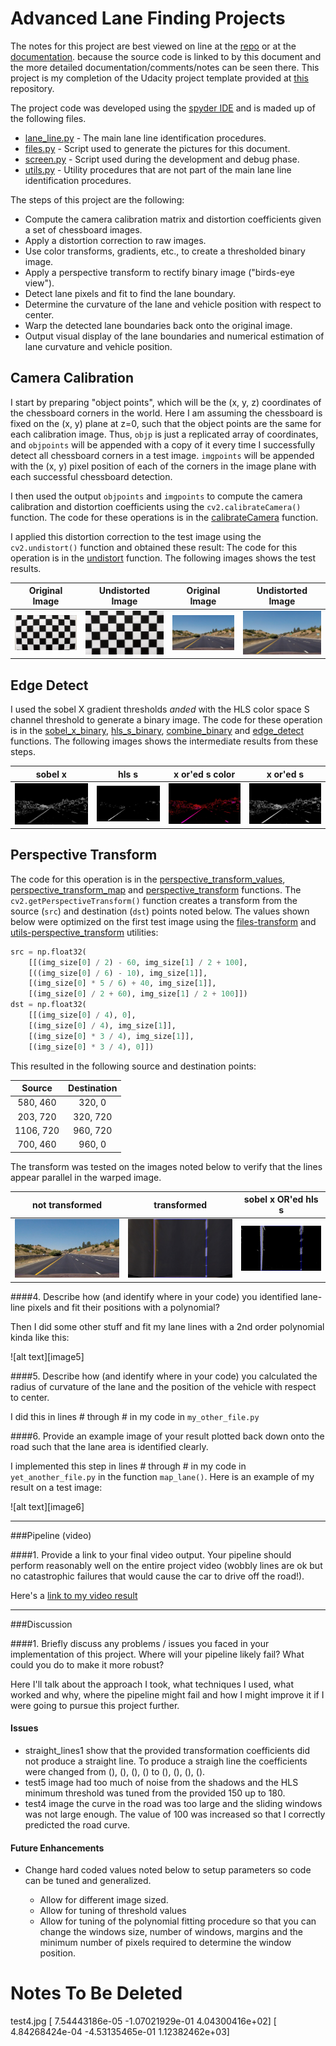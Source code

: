 # Advanced Lane Finding Projects

The notes for this project are best viewed on line at the
[repo](https://github.com/carltonwin8/CarND-Advanced-Lane-Lines)
or at the
[documentation](https://github.com/carltonwin8/CarND-Advanced-Lane-Lines).
because the source code is linked to by this document and the more
detailed documentation/comments/notes can be seen there.
This project is my completion of the Udacity project template provided at
[this](https://github.com/udacity/CarND-Advanced-Lane-Lines)
repository.

The project code was developed using the
[spyder IDE](https://pythonhosted.org/spyder/)
and is maded up of the following files.

  - [lane_line.py](_modules/lane_line.html) -
    The main lane line identification procedures.
  - [files.py](_modules/files.html) -
    Script used to generate the pictures for this document.
  - [screen.py](_modules/screen.html) -
    Script used during the development and debug phase.
  - [utils.py](_modules/utils.html) -
    Utility procedures that are not part of the main lane line identification procedures.


The steps of this project are the following:

* Compute the camera calibration matrix and distortion coefficients given a set of chessboard images.
* Apply a distortion correction to raw images.
* Use color transforms, gradients, etc., to create a thresholded binary image.
* Apply a perspective transform to rectify binary image ("birds-eye view").
* Detect lane pixels and fit to find the lane boundary.
* Determine the curvature of the lane and vehicle position with respect to center.
* Warp the detected lane boundaries back onto the original image.
* Output visual display of the lane boundaries and numerical estimation of lane curvature and vehicle position.

## Camera Calibration

I start by preparing "object points", which will be the (x, y, z) coordinates of
the chessboard corners in the world. Here I am assuming the chessboard is fixed
on the (x, y) plane at z=0, such that the object points are the same for each
calibration image. Thus, `objp` is just a replicated array of coordinates, and
`objpoints` will be appended with a copy of it every time I successfully detect
all chessboard corners in a test image. `imgpoints` will be appended with the
(x, y) pixel position of each of the corners in the image plane with each
successful chessboard detection.

I then used the output `objpoints` and `imgpoints` to compute the camera
calibration and distortion coefficients using the `cv2.calibrateCamera()`
function.
The code for these operations is in the
[calibrateCamera](_modules/lane_line.html#calibrate)
function.

I applied this distortion correction to the test image using the
`cv2.undistort()` function and obtained these result:
The code for this operation is in the
[undistort](_modules/lane_line.html#undistort)
function.
The following images shows the test results.

| Original Image | Undistorted Image | Original Image | Undistorted Image
|:---:|:---:|:---:|:---:|
| ![](camera_cal/calibration1.jpg) | ![](output_images/calibration1_undist.jpg) | ![](test_images/straight_lines1.jpg) | ![](output_images/straight_lines1_undist.jpg) |

## Edge Detect

I used the sobel X gradient thresholds _anded_ with the HLS color space S
channel threshold to generate a binary image.
The code for these operation is in the
[sobel_x_binary](_modules/lane_line.html#sobel_x_binary),
[hls_s_binary](_modules/lane_line.html#hls_s_binary),
[combine_binary](_modules/lane_line.html#combine_binary) and
[edge_detect](_modules/lane_line.html#edge_detect)
functions.
The following images shows the intermediate results from these steps.

| sobel x | hls s | x or'ed s color | x or'ed s
|:---:|:---:|:---:|:---:|
| ![](output_images/straight_lines1_sobel_x.jpg) | ![](output_images/straight_lines1_hls_s.jpg) | ![](output_images/straight_lines1_sxs_c.jpg) | ![](output_images/straight_lines1_sxs.jpg) |

## Perspective Transform

The code for this operation is in the
[perspective_transform_values](_modules/lane_line.html#perspective_transform_values),
[perspective_transform_map](_modules/lane_line.html#hperspective_transform_map) and
[perspective_transform](_modules/lane_line.html#perspective_transform)
functions.
The `cv2.getPerspectiveTransform()` function creates a transform from the
source (`src`) and destination (`dst`) points noted below.
The values shown below were optimized on the first test image using the
[files-transform](_modules/files.html#transform) and
[utils-perspective_transform](_modules/utils.html#perspective_transform)
utilities:
```python
src = np.float32(
    [[(img_size[0] / 2) - 60, img_size[1] / 2 + 100],
    [((img_size[0] / 6) - 10), img_size[1]],
    [(img_size[0] * 5 / 6) + 40, img_size[1]],
    [(img_size[0] / 2 + 60), img_size[1] / 2 + 100]])
dst = np.float32(
    [[(img_size[0] / 4), 0],
    [(img_size[0] / 4), img_size[1]],
    [(img_size[0] * 3 / 4), img_size[1]],
    [(img_size[0] * 3 / 4), 0]])

```
This resulted in the following source and destination points:

| Source        | Destination   |
|:-------------:|:-------------:|
| 580, 460      | 320, 0        |
| 203, 720      | 320, 720      |
| 1106, 720     | 960, 720      |
| 700, 460      | 960, 0        |

The transform was tested on the images noted below to verify that the lines appear parallel in the warped image.

| not transformed | transformed | sobel x OR'ed hls s
|:---:|:---:|:---:|
| ![](test_images/straight_lines1.jpg) | ![](output_images/straight_lines1_trans.jpg) | ![](output_images/straight_lines1_sxs_trans.jpg) |

####4. Describe how (and identify where in your code) you identified lane-line pixels and fit their positions with a polynomial?

Then I did some other stuff and fit my lane lines with a 2nd order polynomial kinda like this:

![alt text][image5]

####5. Describe how (and identify where in your code) you calculated the radius of curvature of the lane and the position of the vehicle with respect to center.

I did this in lines # through # in my code in `my_other_file.py`

####6. Provide an example image of your result plotted back down onto the road such that the lane area is identified clearly.

I implemented this step in lines # through # in my code in `yet_another_file.py` in the function `map_lane()`.  Here is an example of my result on a test image:

![alt text][image6]

---

###Pipeline (video)

####1. Provide a link to your final video output.  Your pipeline should perform reasonably well on the entire project video (wobbly lines are ok but no catastrophic failures that would cause the car to drive off the road!).

Here's a [link to my video result](./project_video.mp4)

---

###Discussion

####1. Briefly discuss any problems / issues you faced in your implementation of this project.  Where will your pipeline likely fail?  What could you do to make it more robust?

Here I'll talk about the approach I took, what techniques I used, what worked
and why, where the pipeline might fail and how I might improve it if I were
going to pursue this project further.  

#### Issues

  - straight_lines1 show that the provided transformation coefficients did not produce
    a straight line. To produce a straigh line the coefficients were changed from
    (), (), (), () to (), (), (), ().
  - test5 image had too much of noise from the shadows and the HLS minimum threshold was
    tuned from the provided 150 up to 180.
  - test4 image the curve in the road was too large and the sliding windows was not
    large enough. The value of 100 was increased so that I correctly predicted the
    road curve.

#### Future Enhancements

  - Change hard coded values noted below to setup parameters so code can be tuned and generalized.

    - Allow for different image sized.
    - Allow for tuning of threshold values
    - Allow for tuning of the polynomial fitting procedure so that you can change the windows size,
      number of windows, margins and the minimum number of pixels required to determine the window position.


# Notes To Be Deleted

test4.jpg
[  7.54443186e-05  -1.07021929e-01   4.04300416e+02] [  4.84268424e-04  -4.53135465e-01   1.12382462e+03]
